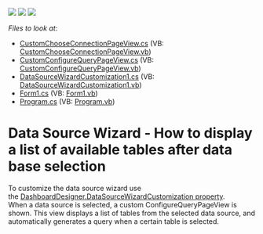 <!-- default badges list -->
![](https://img.shields.io/endpoint?url=https://codecentral.devexpress.com/api/v1/VersionRange/128580569/15.1.9%2B)
[![](https://img.shields.io/badge/Open_in_DevExpress_Support_Center-FF7200?style=flat-square&logo=DevExpress&logoColor=white)](https://supportcenter.devexpress.com/ticket/details/T279129)
[![](https://img.shields.io/badge/📖_How_to_use_DevExpress_Examples-e9f6fc?style=flat-square)](https://docs.devexpress.com/GeneralInformation/403183)
<!-- default badges end -->
<!-- default file list -->
*Files to look at*:

* [CustomChooseConnectionPageView.cs](./CS/WizardCustomizationQueryPage/CustomChooseConnectionPageView.cs) (VB: [CustomChooseConnectionPageView.vb](./VB/WizardCustomizationQueryPage/CustomChooseConnectionPageView.vb))
* [CustomConfigureQueryPageView.cs](./CS/WizardCustomizationQueryPage/CustomConfigureQueryPageView.cs) (VB: [CustomConfigureQueryPageView.vb](./VB/WizardCustomizationQueryPage/CustomConfigureQueryPageView.vb))
* [DataSourceWizardCustomization1.cs](./CS/WizardCustomizationQueryPage/DataSourceWizardCustomization1.cs) (VB: [DataSourceWizardCustomization1.vb](./VB/WizardCustomizationQueryPage/DataSourceWizardCustomization1.vb))
* [Form1.cs](./CS/WizardCustomizationQueryPage/Form1.cs) (VB: [Form1.vb](./VB/WizardCustomizationQueryPage/Form1.vb))
* [Program.cs](./CS/WizardCustomizationQueryPage/Program.cs) (VB: [Program.vb](./VB/WizardCustomizationQueryPage/Program.vb))
<!-- default file list end -->
# Data Source Wizard - How to display a list of available tables after data base selection


<p>To customize the data source wizard use the <a href="https://documentation.devexpress.com/#Dashboard/DevExpressDashboardWinDashboardDesigner_DataSourceWizardCustomizationtopic">DashboardDesigner.DataSourceWizardCustomization property</a>. <br>When a data source is selected, a custom ConfigureQueryPageView is shown. This view displays a list of tables from the selected data source, and automatically generates a query when a certain table is selected. </p>

<br/>


